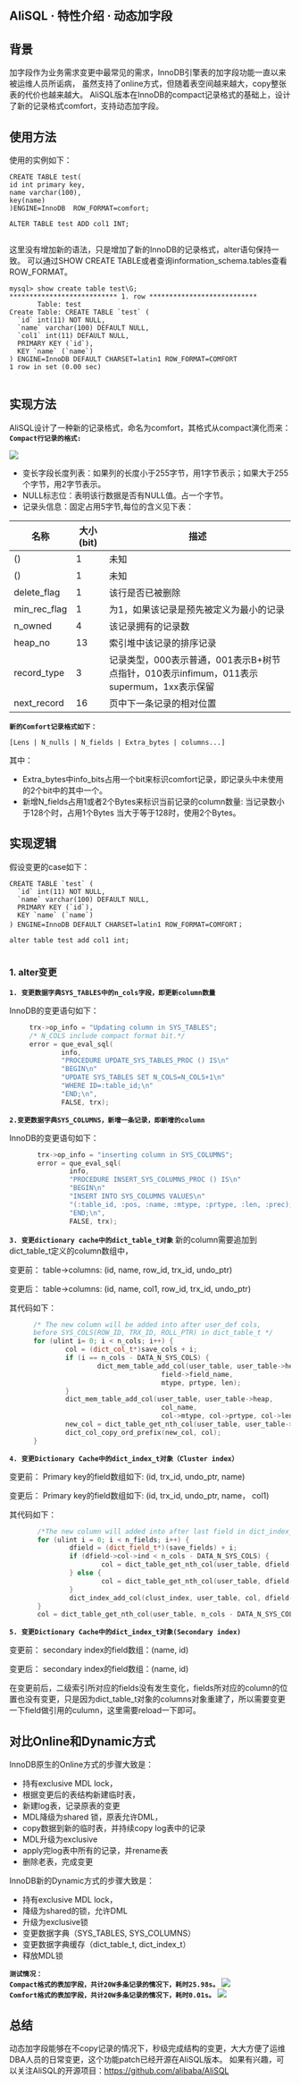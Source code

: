## AliSQL · 特性介绍 · 动态加字段


    
## 背景

加字段作为业务需求变更中最常见的需求，InnoDB引擎表的加字段功能一直以来被运维人员所诟病，
虽然支持了online方式，但随着表空间越来越大，copy整张表的代价也越来越大。
AliSQL版本在InnoDB的compact记录格式的基础上，设计了新的记录格式comfort，支持动态加字段。  

## 使用方法


使用的实例如下：  

```LANG
CREATE TABLE test(
id int primary key,
name varchar(100),
key(name)
)ENGINE=InnoDB  ROW_FORMAT=comfort;

ALTER TABLE test ADD col1 INT;


```

这里没有增加新的语法，只是增加了新的InnoDB的记录格式，alter语句保持一致。
可以通过SHOW CREATE TABLE或者查询information_schema.tables查看ROW_FORMAT。  

```LANG
mysql> show create table test\G;
*************************** 1. row ***************************
       Table: test
Create Table: CREATE TABLE `test` (
  `id` int(11) NOT NULL,
  `name` varchar(100) DEFAULT NULL,
  `col1` int(11) DEFAULT NULL,
  PRIMARY KEY (`id`),
  KEY `name` (`name`)
) ENGINE=InnoDB DEFAULT CHARSET=latin1 ROW_FORMAT=COMFORT
1 row in set (0.00 sec)


```

## 实现方法

AliSQL设计了一种新的记录格式，命名为comfort，其格式从compact演化而来：   **`Compact行记录的格式:`**   


![][0]  


* 变长字段长度列表：如果列的长度小于255字节，用1字节表示；如果大于255个字节，用2字节表示。
* NULL标志位：表明该行数据是否有NULL值。占一个字节。
* 记录头信息：固定占用5字节,每位的含义见下表：

| 名称 | 大小(bit) | 描述 |
| - | - | - |
| () | 1 | 未知 |
| () | 1 | 未知 |
| delete_flag | 1 | 该行是否已被删除 |
| min_rec_flag | 1 | 为1，如果该记录是预先被定义为最小的记录 |
| n_owned | 4 | 该记录拥有的记录数 |
| heap_no | 13 | 索引堆中该记录的排序记录 |
| record_type | 3 | 记录类型，000表示普通，001表示B+树节点指针，010表示infimum，011表示supermum，1xx表示保留 |
| next_record | 16 | 页中下一条记录的相对位置 |

 **`新的Comfort记录格式如下：`**   

```LANG
[Lens | N_nulls | N_fields | Extra_bytes | columns...]

```

其中：  

* Extra_bytes中info_bits占用一个bit来标识comfort记录，即记录头中未使用的2个bit中的其中一个。
* 新增N_fields占用1或者2个Bytes来标识当前记录的column数量:
 当记录数小于128个时，占用1个Bytes
 当大于等于128时，使用2个Bytes。


## 实现逻辑

假设变更的case如下：  

```LANG
CREATE TABLE `test` (
  `id` int(11) NOT NULL,
  `name` varchar(100) DEFAULT NULL,
  PRIMARY KEY (`id`),
  KEY `name` (`name`)
) ENGINE=InnoDB DEFAULT CHARSET=latin1 ROW_FORMAT=COMFORT；

alter table test add col1 int;


```

### 1. alter变更 **`1. 变更数据字典SYS_TABLES中的n_cols字段，即更新column数量`** 

InnoDB的变更语句如下：  

```cpp
     trx->op_info = "Updating column in SYS_TABLES";
     /* N_COLS include compact format bit.*/
     error = que_eval_sql(
             info,
             "PROCEDURE UPDATE_SYS_TABLES_PROC () IS\n"
             "BEGIN\n"
             "UPDATE SYS_TABLES SET N_COLS=N_COLS+1\n"
             "WHERE ID=:table_id;\n"
             "END;\n",
             FALSE, trx);

``` **`2.变更数据字典SYS_COLUMNS，新增一条记录，即新增的column`** 

InnoDB的变更语句如下：  

```cpp
       trx->op_info = "inserting column in SYS_COLUMNS";
       error = que_eval_sql(
               info,
               "PROCEDURE INSERT_SYS_COLUMNS_PROC () IS\n"
               "BEGIN\n"
               "INSERT INTO SYS_COLUMNS VALUES\n"
               "(:table_id, :pos, :name, :mtype, :prtype, :len, :prec);\n"
               "END;\n",
               FALSE, trx);

``` **`3. 变更dictionary cache中的dict_table_t对象`** 新的column需要追加到dict_table_t定义的column数组中，  


变更前：
        table->columns:
          (id, name, row_id, trx_id, undo_ptr)  


变更后：
        table->columns:
          (id, name, col1, row_id, trx_id, undo_ptr)  


其代码如下：  

```cpp
      /* The new column will be added into after user_def cols,
      before SYS_COLS(ROW_ID, TRX_ID, ROLL_PTR) in dict_table_t */
      for (ulint i= 0; i < n_cols; i++) {
              col = (dict_col_t*)save_cols + i;
              if (i == n_cols - DATA_N_SYS_COLS) {
                      dict_mem_table_add_col(user_table, user_table->heap,
                                      field->field_name,
                                      mtype, prtype, len);
              }
              dict_mem_table_add_col(user_table, user_table->heap,
                                      col_name,
                                      col->mtype, col->prtype, col->len);
              new_col = dict_table_get_nth_col(user_table, user_table->n_def - 1);
              dict_col_copy_ord_prefix(new_col, col);
      }

``` **`4. 变更Dictionary Cache中的dict_index_t对象（Cluster index）`**   


变更前：
        Primary key的field数组如下: 
        (id, trx_id, undo_ptr, name)  


变更后：
        Primary key的field数组如下: 
        (id, trx_id, undo_ptr, name， col1)  


其代码如下：  

```cpp
       /*The new column will added into after last field in dict_index_t */
       for (ulint i = 0; i < n_fields; i++) {
               dfield = (dict_field_t*)(save_fields) + i;
               if (dfield->col->ind < n_cols - DATA_N_SYS_COLS) {
                       col = dict_table_get_nth_col(user_table, dfield->col->ind);
               } else {
                       col = dict_table_get_nth_col(user_table, dfield->col->ind + 1);
               }
               dict_index_add_col(clust_index, user_table, col, dfield->prefix_len);
       }
       col = dict_table_get_nth_col(user_table, n_cols - DATA_N_SYS_COLS);

``` **`5. 变更Dictionary Cache中的dict_index_t对象(Secondary index)`**   


变更前：
        secondary index的field数组：(name, id)  


变更后：
        secondary index的field数组：(name, id)  


在变更前后，二级索引所对应的fields没有发生变化，fields所对应的column的位置也没有变更，只是因为dict_table_t对象的columns对象重建了，所以需要变更一下field做引用的culumn，这里需要reload一下即可。  

## 对比Online和Dynamic方式


InnoDB原生的Online方式的步骤大致是：  

* 持有exclusive MDL lock，
* 根据变更后的表结构新建临时表，
* 新建log表，记录原表的变更
* MDL降级为shared 锁，原表允许DML，
* copy数据到新的临时表，并持续copy log表中的记录
* MDL升级为exclusive
* apply完log表中所有的记录，并rename表
* 删除老表，完成变更



InnoDB新的Dynamic方式的步骤大致是：  

* 持有exclusive MDL lock，
* 降级为shared的锁，允许DML
* 升级为exclusive锁
* 变更数据字典（SYS_TABLES, SYS_COLUMNS）
* 变更数据字典缓存（dict_table_t, dict_index_t）
* 释放MDL锁

 **`测试情况：`**    **`Compact格式的表加字段，共计20W多条记录的情况下，耗时25.98s。`** 
![][1]   **`Comfort格式的表加字段，共计20W多条记录的情况下，耗时0.01s。`** 
![][2]  

## 总结

动态加字段能够在不copy记录的情况下，秒级完成结构的变更，大大方便了运维DBA人员的日常变更，这个功能patch已经开源在AliSQL版本。
如果有兴趣，可以关注AliSQL的开源项目：https://github.com/alibaba/AliSQL  


[0]: http://ata2-img.cn-hangzhou.img-pub.aliyun-inc.com/15786d68e5e8855e02dcc1888ab52be2.png
[1]: http://ata2-img.cn-hangzhou.img-pub.aliyun-inc.com/2ce193f11d000e55f60889603df18c2b.png
[2]: http://ata2-img.cn-hangzhou.img-pub.aliyun-inc.com/0328d59e9b849d740408b8107b52e412.png